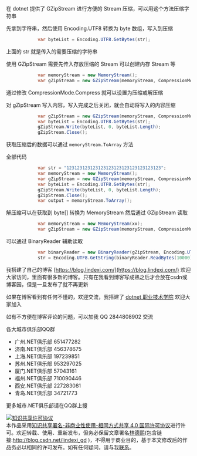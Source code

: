 
在 dotnet 提供了 GZipStream 进行方便的 Stream 压缩，可以用这个方法压缩字符串

<!--more-->


<!-- CreateTime:2020/1/17 15:51:18 -->

<!-- 发布 -->

先拿到字符串，然后使用 Encoding.UTF8 转换为 byte 数组，写入到压缩

```csharp
            var byteList = Encoding.UTF8.GetBytes(str);
```

上面的 str 就是传入的需要压缩的字符串

使用 GZipStream 需要先传入存放压缩的 Stream 可以创建内存 Stream 等

```csharp
            var memoryStream = new MemoryStream();
            var gZipStream = new GZipStream(memoryStream, CompressionMode.Compress);
```

通过修改 CompressionMode.Compress 就可以设置为压缩或解压缩

对 gZipStream 写入内容，写入完成之后关闭，就会自动将写入的内容压缩

```csharp
            var gZipStream = new GZipStream(memoryStream, CompressionMode.Compress);
            var byteList = Encoding.UTF8.GetBytes(str);
            gZipStream.Write(byteList, 0, byteList.Length);
            gZipStream.Close();
```

获取压缩后的数据可以通过 `memoryStream.ToArray` 方法

全部代码

```csharp
            var str = "123123123123123123123123123123123123";
            var memoryStream = new MemoryStream();
            var gZipStream = new GZipStream(memoryStream, CompressionMode.Compress);
            var byteList = Encoding.UTF8.GetBytes(str);
            gZipStream.Write(byteList, 0, byteList.Length);
            gZipStream.Close();
            var output = memoryStream.ToArray();
```

解压缩可以在获取到 byte[] 转换为 MemoryStream 然后通过 GZipStream 读取

```csharp
            var memoryStream = new MemoryStream(xx);
            var gZipStream = new GZipStream(memoryStream, CompressionMode.Decompress);
```

可以通过 BinaryReader 辅助读取

```csharp
            var binaryReader = new BinaryReader(gZipStream, Encoding.UTF8);
            str = Encoding.UTF8.GetString(binaryReader.ReadBytes(10000));
```



我搭建了自己的博客 [https://blog.lindexi.com/](https://blog.lindexi.com/) 欢迎大家访问，里面有很多新的博客。只有在我看到博客写成熟之后才会放在csdn或博客园，但是一旦发布了就不再更新

如果在博客看到有任何不懂的，欢迎交流，我搭建了 [dotnet 职业技术学院](https://t.me/dotnet_campus) 欢迎大家加入

如有不方便在博客评论的问题，可以加我 QQ 2844808902 交流

各大城市俱乐部QQ群

- 广州.NET俱乐部 651477282
- 济南.NET俱乐部 456378675
- 上海.NET俱乐部 197239851
- 苏州.NET俱乐部 953297025
- 厦门.NET俱乐部 57043161
- 福州.NET俱乐部 710090446
- 西安.NET俱乐部 227283081
- 青岛.NET俱乐部 34721773

更多城市.NET俱乐部请在QQ群上搜

<a rel="license" href="http://creativecommons.org/licenses/by-nc-sa/4.0/"><img alt="知识共享许可协议" style="border-width:0" src="https://licensebuttons.net/l/by-nc-sa/4.0/88x31.png" /></a><br />本作品采用<a rel="license" href="http://creativecommons.org/licenses/by-nc-sa/4.0/">知识共享署名-非商业性使用-相同方式共享 4.0 国际许可协议</a>进行许可。欢迎转载、使用、重新发布，但务必保留文章署名[林德熙](http://blog.csdn.net/lindexi_gd)(包含链接:http://blog.csdn.net/lindexi_gd )，不得用于商业目的，基于本文修改后的作品务必以相同的许可发布。如有任何疑问，请与我[联系](mailto:lindexi_gd@163.com)。